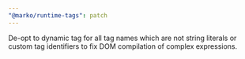 ```yaml
---
"@marko/runtime-tags": patch
---
```


De-opt to dynamic tag for all tag names which are not string literals or custom tag identifiers to fix DOM compilation of complex expressions.
